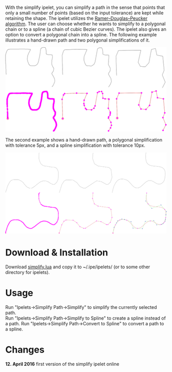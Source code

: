 With the simplify ipelet, you can simplify a path in the sense that 
points that only a small number of points (based on the input 
tolerance) are kept while retaining the shape. The ipelet utilizes the 
[Ramer–Douglas–Peucker algorithm](https://en.wikipedia.org/wiki/Ramer%E2%80%93Douglas%E2%80%93Peucker_algorithm).
The user can choose whether he wants to simplify to a polygonal chain or
to a spline (a chain of cubic Bezier curves). The ipelet also gives an 
option to convert a polygonal chain into a spline.
The following example illustrates a hand-drawn path and two polygonal 
simplifications of it.

![Simplify examples](simplify.png) 

The second example shows a hand-drawn path, a polygonal simplification
with tolerance 5px, and a spline simplification with tolerance 10px.

![Simplify examples](simplifyspline.png) 

# Download & Installation #

Download [simplify.lua](simplify.lua) and copy it to ~/.ipe/ipelets/
(or to some other directory for ipelets).

# Usage #

Run "Ipelets->Simplify Path->Simplify" to simplify the currently selected path.  
Run "Ipelets->Simplify Path->Simplify to Spline" to create a spline instead of a path. 
Run "Ipelets->Simplify Path->Convert to Spline" to convert a path to a spline.

# Changes #

**12. April 2016**
first version of the simplify ipelet online